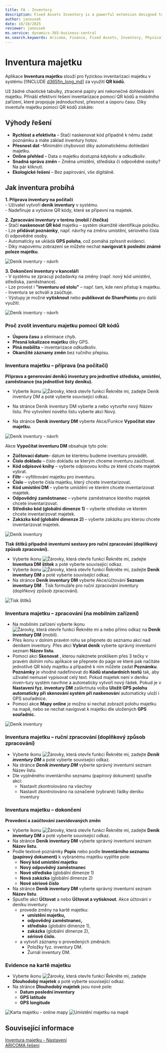 ```yaml
---
title: FA - Inventory
description: Fixed Assets Inventory is a powerful extension designed to simplify and digitize the physical inventory of fixed assets. 
author: janousek
date: 16/10/2025
reviewer: janousek
ms.service: dynamics-365-business-central
ms.search.keywords: Aricoma, Finance, Fixed Assets, Inventory, Physical Inventory
---
```


# Inventura majetku

Aplikace **Inventura majetku** slouží pro fyzickou inventarizaci majetku v systému [!INCLUDE [d365fin_long_md](../includes/d365fin_long_md.md)] za využití **QR kódů**.

Už žádné chaotické tabulky, ztracené papíry ani nekonečné dohledávání majetku. Přináší efektivní řešení inventarizace pomocí QR kódů a mobilního zařízení, které propojuje jednoduchost, přesnost a úsporu času. Díky inventuře majetku pomocí QR kódů získáte:

## Výhody řešení

- **Rychlost a efektivita** – Stačí naskenovat kód případně k němu zadat poznámku a máte základ inventury hotov.
- **Přesnost dat** –Minimální chybovost díky automatickému dohledání majetku.
- **Online přehled** – Data o majetku dostupná kdykoliv a odkudkoliv.  
- **Snadná správa změn** – Změna umístění, střediska či odpovědné osoby? Na pár kliknutí.
- **Ekologické řešení** – Bez papírování, vše digitálně.

## Jak inventura probíhá

**1. Příprava inventury na počítači**  
    - Uživatel vytvoří **deník inventury** v systému.  
    - Nadefinuje a vytiskne QR kódy, které se připevní na majetek.  

**2. Zpracování inventury v terénu (mobil / čtečka)**  
    - Stačí **naskenovat QR kód** majetku – systém okamžitě identifikuje položku.
    - Lze **přidávat poznámky**, např. návrhy na změnu umístění, sériového čísla či odpovědné osoby.  
    - Automaticky se ukládá **GPS poloha**, což pomáhá zpřesnit evidenci.  
    - Díky mapovému zobrazení se můžete nechat **navigovat k poslední známé poloze majetku**.  

![Deník inventury - návrh](media/fa-inventory-mobile-gps.png)

**3. Dokončení inventury v kanceláři**  
    - V systému se zpracují požadavky na změny (např. nový kód umístění, střediska, zaměstnance).  
    - Lze provést i **"inventuru od stolu"** – např. tam, kde není přístup k majetku.  
    - Inventura se schválí a zaúčtuje.  
    - Výstupy je možné **vytisknout** nebo **publikovat do SharePointu** pro další využití.  

![Deník inventury - návrh](media/fa-inventory-pc.png)

### Proč zvolit inventuru majetku pomocí QR kódů

- **Úspora času** a eliminace chyb.  
- **Přesná lokalizace majetku** díky GPS.  
- **Plná mobilita** – inventarizace odkudkoliv.  
- **Okamžité záznamy změn** bez ručního přepisu.  

### Inventura majetku – příprava (na počítači)

**Příprava a generování deníků inventury pro jednotlivé střediska, umístění, zaměstnance (na jednotlivé listy deníku).**

- Vyberte ikonu ![Žárovky, která otevře funkci Řekněte mi](media/ui-search/search_small.png "Řekněte mi, co chcete dělat"), zadejte Deník inventury DM a poté vyberte související odkaz.  
- Na stránce Deník inventury DM vyberte a nebo vytvořte nový Název listu. Pro vytvoření nového listu vyberte akci Nový.  

- Na stránce **Deník inventury DM** vyberte Akce/Funkce **Vypočítat stav majetku.**  

![Deník inventury - návrh](media/fa-inventory-calculate.png)

Akce **Vypočítat inventuru DM** obsahuje tyto pole:

- **Zúčtovací datum**– datum ke kterému budeme inventuru provádět.
- **Číslo dokladu** – číslo dokladu se kterým chceme inventuru zaúčtovat.
- **Kód odpisové knihy** – vyberte odpisovou knihu ze které chcete majetek vybrat.
- **Filtr** – vyfiltrování majetku pro inventuru.
- **Číslo** – vyberte čísla majetku, který chcete inventarizovat.
- **Kód umístění DM** – vyberte umístění ve kterém chcete inventarizovat majetek.
- **Odpovědný zaměstnanec** – vyberte zaměstnance kterého majetek chcete inventarizovat.
- **Středisko kód (globální dimenze 1)** – vyberte středisko ve kterém chcete inventarizovat majetek.
- **Zakázka kód (globální dimenze 2)** – vyberte zakázku pro kterou chcete inventarizovat majetek.

![Deník inventury](media/fa-inventory-journal.png)

**Tisk štítků případně inventurní sestavy pro ruční zpracování (doplňkový způsob zpracování).**

- Vyberte ikonu ![Žárovky, která otevře funkci Řekněte mi](media/ui-search/search_small.png "Řekněte mi, co chcete dělat"), zadejte **Inventura DM štítek** a poté vyberte související odkaz.
- Vyberte ikonu ![Žárovky, která otevře funkci Řekněte mi](media/ui-search/search_small.png "Řekněte mi, co chcete dělat"), zadejte **Deník inventury DM** a poté vyberte související odkaz.
- Na stránce **Deník inventury DM** vyberte Akce/účtování **Seznam inventury DM** . Tisk formuláře pro ruční zpracování inventury (doplňkový způsob zpracování).

![Tisk štítků](media/fa-inventory-qr2.png)

### Inventura majetku – zpracování (na mobilním zařízení)

- Na mobilním zařízení vyberte ikonu ![Žárovky, která otevře funkci Řekněte mi](media/ui-search/search_small.png "Řekněte mi, co chcete dělat") a nebo přímo odkaz na **Deník inventury DM** (mobil).
- Přes ikonu v dolním pravém rohu   se přepnete do seznamu akcí nad deníkem inventury. Přes akci **Vybrat deník** vyberte správný inventurní seznam  **Název listu**.
- Pomocí akci **Skenovat** , kterou naleznete proklikem přes 3 tečky v pravém dolním rohu aplikace se přepnete do page ve které pak načítáte jednotlivé QR kódy majetku a případně k nim můžete zadat **Poznámku**. **Poznámky** je vhodné nadefinovat do **Kódů standardních textů** tak, aby uživatel nemusel vypisovat celý text. Pokud majetek není v deníku inven-tury systém navrhne a automaticky vytvoří nový řádek. Pokud je v **Nastavení fyz. inventury DM** zaškrtnuta volba **Uložit GPS polohu automaticky při skenování systém při naskenován**í automaticky uloží i GPS souřadnice.
- Pomocí akce **Mapy online** je možno si nechat zobrazit polohu majetku na mapě, nebo se nechat navigovat k majetku dle uložených **GPS souřadnic.**

![Deník inventury](media/fa-inventory-mobile4.png)

### Inventura majetku –  ruční zpracování (doplňkový způsob zpracování)

- Vyberte ikonu ![Žárovky, která otevře funkci Řekněte mi](media/ui-search/search_small.png "Řekněte mi, co chcete dělat"), zadejte ***Deník inventury DM*** a poté vyberte související odkaz.
- Na stránce ***Deník inventury DM*** vyberte správný inventurní seznam  Název listu.
- Dle vyplněného inventárního seznamu (papírový dokument) spusťte akci:
  - Nastavit zkontrolováno na všechny
  - Nastavit zkontrolováno na označené (vybrané) řádky deníku inventury

### Inventura majetku –  dokončení

**Provedení a zaúčtování zaevidovaných změn**

- Vyberte ikonu ![Žárovky, která otevře funkci Řekněte mi](media/ui-search/search_small.png "Řekněte mi, co chcete dělat"), zadejte **Deník inventury DM** a poté vyberte související odkaz.
- Na stránce **Deník inventury DM** vyberte správný inventurní seznam  **Název listu**.
- Podle textové poznámky **Popis** nebo podle **Inventárního seznamu (papírový dokument)** k vybranému majetku vyplňte pole:
  - **Nový kód umístění majetku**
  - **Nový odpovědný zaměstnanec**
  - **Nové středisko** (globální dimenze 1)
  - **Nová zakázka** (globální dimenze 2)
  - **Nové sériové číslo**
- Na stránce **Deník inventury DM** vyberte správný inventurní seznam  **Název listu**.
- Spusťte akci **Účtovat** a nebo **Účtovat a vytisknout**. Akce účtování v deníku inventury:
  - provede změny na kartě majetku:
    - **umístění majetku,**
    - **odpovědný zaměstnanec,**
    - **středisko** (globální dimenze 1),
    - **zakázka** (globální dimenze 2),
    - **sériové číslo.**
  - a vytvoří záznamy o provedených změnách:
    - Položky fyz. inventury DM.
    - Žurnál inventury DM.

### Evidence na kartě majetku

- Vyberte ikonu ![Žárovky, která otevře funkci Řekněte mi](media/ui-search/search_small.png "Řekněte mi, co chcete dělat"), zadejte **Dlouhodobý majetek** a poté vyberte související odkaz.
- Na stránce **Dlouhodobý majetek** jsou nové pole:
  - **Datum poslední inventury**
  - **GPS latitude**
  - **GPS longitude**

![Karta majetku - online mapy](media/fa-inventory-maps1.png)
![Umístění majetku na mapě](media/fa-inventory-maps2.png)

## Související informace
[Inventura majetku - Nastavení](fa-inventory-setup.md)  
[ARICOMA řešení](solutions.md)
